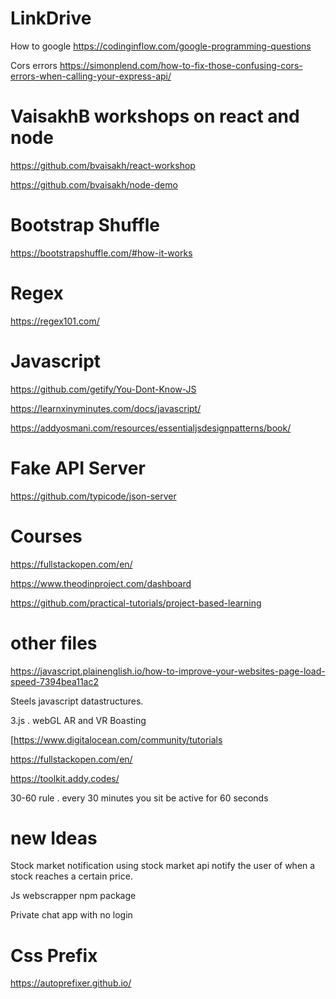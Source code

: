 # LinkDrive
How to google 
https://codinginflow.com/google-programming-questions

Cors errors
https://simonplend.com/how-to-fix-those-confusing-cors-errors-when-calling-your-express-api/



# VaisakhB workshops on react and node

https://github.com/bvaisakh/react-workshop 

https://github.com/bvaisakh/node-demo 

# Bootstrap Shuffle

https://bootstrapshuffle.com/#how-it-works

# Regex
 
https://regex101.com/

# Javascript

https://github.com/getify/You-Dont-Know-JS

https://learnxinyminutes.com/docs/javascript/

https://addyosmani.com/resources/essentialjsdesignpatterns/book/

# Fake API Server

https://github.com/typicode/json-server

# Courses

https://fullstackopen.com/en/

https://www.theodinproject.com/dashboard

https://github.com/practical-tutorials/project-based-learning

# other files
https://javascript.plainenglish.io/how-to-improve-your-websites-page-load-speed-7394bea11ac2

Steels javascript datastructures.

3.js . webGL AR and VR Boasting

[https://www.digitalocean.com/community/tutorials

https://fullstackopen.com/en/

https://toolkit.addy.codes/

30-60 rule . every 30 minutes you sit be active for 60 seconds

# new Ideas
Stock market notification
using stock market api notify the user of when a stock reaches a certain price. 

Js webscrapper npm package 

Private chat app with no login


# Css Prefix
https://autoprefixer.github.io/
